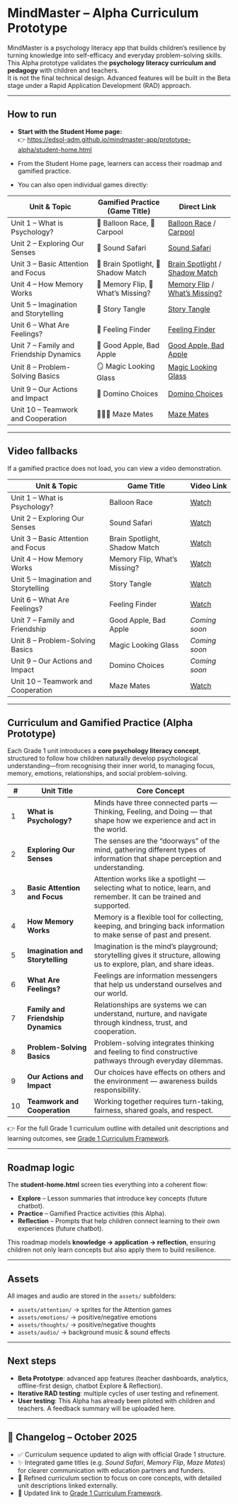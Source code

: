 # MindMaster – Alpha Curriculum Prototype

MindMaster is a psychology literacy app that builds children’s resilience by turning knowledge into self-efficacy and everyday problem-solving skills.  
This Alpha prototype validates the **psychology literacy curriculum and pedagogy** with children and teachers.  
It is not the final technical design. Advanced features will be built in the Beta stage under a Rapid Application Development (RAD) approach.

---

## How to run
- **Start with the Student Home page:**  
  👉 https://edsol-adm.github.io/mindmaster-app/prototype-alpha/student-home.html

- From the Student Home page, learners can access their roadmap and gamified practice.  
- You can also open individual games directly:

| Unit & Topic | Gamified Practice (Game Title) | Direct Link |
|--------------|-------------------------------|-------------|
| Unit 1 – What is Psychology? | 🏁 Balloon Race, 🚗 Carpool | [Balloon Race](https://edsol-adm.github.io/mindmaster-app/prototype-alpha/balloon-race.html) / [Carpool](https://edsol-adm.github.io/mindmaster-app/prototype-alpha/carpool.html) |
| Unit 2 – Exploring Our Senses | 🐘 Sound Safari | [Sound Safari](https://edsol-adm.github.io/mindmaster-app/prototype-alpha/senses.html) |
| Unit 3 – Basic Attention and Focus | 🔦 Brain Spotlight, 🧩 Shadow Match | [Brain Spotlight](https://edsol-adm.github.io/mindmaster-app/prototype-alpha/attention.html) / [Shadow Match](https://edsol-adm.github.io/mindmaster-app/prototype-alpha/attention2.html) |
| Unit 4 – How Memory Works | 🧠 Memory Flip, 👀 What’s Missing? | [Memory Flip](https://edsol-adm.github.io/mindmaster-app/prototype-alpha/memory.html) / [What’s Missing?](https://edsol-adm.github.io/mindmaster-app/prototype-alpha/memory2.html) |
| Unit 5 – Imagination and Storytelling | 🌈 Story Tangle | [Story Tangle](https://edsol-adm.github.io/mindmaster-app/prototype-alpha/storytime.html) |
| Unit 6 – What Are Feelings? | 🌿 Feeling Finder | [Feeling Finder](https://edsol-adm.github.io/mindmaster-app/prototype-alpha/emotions.html) |
| Unit 7 – Family and Friendship Dynamics | 🍎 Good Apple, Bad Apple | [Good Apple, Bad Apple](https://edsol-adm.github.io/mindmaster-app/prototype-alpha/good-apple-bad-apple.html) |
| Unit 8 – Problem-Solving Basics | 🪞 Magic Looking Glass | [Magic Looking Glass](https://edsol-adm.github.io/mindmaster-app/prototype-alpha/magic-looking-glass.html) |
| Unit 9 – Our Actions and Impact | 🧱 Domino Choices | [Domino Choices](https://edsol-adm.github.io/mindmaster-app/prototype-alpha/domino-choices.html) |
| Unit 10 – Teamwork and Cooperation | 🧑‍🤝‍🧑 Maze Mates | [Maze Mates](https://edsol-adm.github.io/mindmaster-app/prototype-alpha/teamwork.html) |

---

## Video fallbacks
If a gamified practice does not load, you can view a video demonstration.

| Unit & Topic | Game Title | Video Link |
|--------------|------------|------------|
| Unit 1 – What is Psychology? | Balloon Race | [Watch](https://github.com/edsol-adm/mindmaster-app/raw/refs/heads/main/prototype-alpha/videos_alpha/alpha_intro-to-psychology_carpool.mp4) |
| Unit 2 – Exploring Our Senses | Sound Safari | [Watch](https://github.com/edsol-adm/mindmaster-app/raw/refs/heads/main/prototype-alpha/videos_alpha/alpha_sensory-exploration_senses.mp4) |
| Unit 3 – Basic Attention and Focus | Brain Spotlight, Shadow Match | [Watch](https://github.com/edsol-adm/mindmaster-app/raw/refs/heads/main/prototype-alpha/videos_alpha/alpha_basics-of-attention-and-focus_attention.mp4) |
| Unit 4 – How Memory Works | Memory Flip, What’s Missing? | [Watch](https://github.com/edsol-adm/mindmaster-app/raw/refs/heads/main/prototype-alpha/videos_alpha/alpha_memory-basics_memory.mp4) |
| Unit 5 – Imagination and Storytelling | Story Tangle | [Watch](https://github.com/edsol-adm/mindmaster-app/raw/refs/heads/main/prototype-alpha/videos_alpha/alpha_story-sequencing_storytime.mp4) |
| Unit 6 – What Are Feelings? | Feeling Finder | [Watch](https://github.com/edsol-adm/mindmaster-app/raw/refs/heads/main/prototype-alpha/videos_alpha/alpha_understanding-emotions_emotions.mp4) |
| Unit 7 – Family and Friendship | Good Apple, Bad Apple | *Coming soon* |
| Unit 8 – Problem-Solving Basics | Magic Looking Glass | *Coming soon* |
| Unit 9 – Our Actions and Impact | Domino Choices | *Coming soon* |
| Unit 10 – Teamwork and Cooperation | Maze Mates | [Watch](https://github.com/edsol-adm/mindmaster-app/raw/refs/heads/main/prototype-alpha/videos_alpha/alpha_teamwork-cooperation_teamwork.mp4) |

---

## Curriculum and Gamified Practice (Alpha Prototype)

Each Grade 1 unit introduces a **core psychology literacy concept**, structured to follow how children naturally develop psychological understanding—from recognising their inner world, to managing focus, memory, emotions, relationships, and social problem-solving.

| # | Unit Title | Core Concept |
|---|------------|--------------|
| 1 | **What is Psychology?** | Minds have three connected parts — Thinking, Feeling, and Doing — that shape how we experience and act in the world. |
| 2 | **Exploring Our Senses** | The senses are the “doorways” of the mind, gathering different types of information that shape perception and understanding. |
| 3 | **Basic Attention and Focus** | Attention works like a spotlight — selecting what to notice, learn, and remember. It can be trained and supported. |
| 4 | **How Memory Works** | Memory is a flexible tool for collecting, keeping, and bringing back information to make sense of past and present. |
| 5 | **Imagination and Storytelling** | Imagination is the mind’s playground; storytelling gives it structure, allowing us to explore, plan, and share ideas. |
| 6 | **What Are Feelings?** | Feelings are information messengers that help us understand ourselves and our world. |
| 7 | **Family and Friendship Dynamics** | Relationships are systems we can understand, nurture, and navigate through kindness, trust, and cooperation. |
| 8 | **Problem-Solving Basics** | Problem-solving integrates thinking and feeling to find constructive pathways through everyday dilemmas. |
| 9 | **Our Actions and Impact** | Our choices have effects on others and the environment — awareness builds responsibility. |
| 10 | **Teamwork and Cooperation** | Working together requires turn-taking, fairness, shared goals, and respect. |

👉 For the full Grade 1 curriculum outline with detailed unit descriptions and learning outcomes, see [Grade 1 Curriculum Framework](https://github.com/edsol-adm/mindmaster-app/blob/main/curriculum-framework/grade-1/02_unit-description-and-learning-outcomes-grade1.md).

---

## Roadmap logic

The **student-home.html** screen ties everything into a coherent flow:

- **Explore** – Lesson summaries that introduce key concepts (future chatbot).  
- **Practice** – Gamified Practice activities (this Alpha).  
- **Reflection** – Prompts that help children connect learning to their own experiences (future chatbot).

This roadmap models **knowledge → application → reflection**, ensuring children not only learn concepts but also apply them to build resilience.

---

## Assets
All images and audio are stored in the `assets/` subfolders:
- `assets/attention/` → sprites for the Attention games
- `assets/emotions/` → positive/negative emotions
- `assets/thoughts/` → positive/negative thoughts
- `assets/audio/` → background music & sound effects

---

## Next steps
- **Beta Prototype**: advanced app features (teacher dashboards, analytics, offline-first design, chatbot Explore & Reflection).  
- **Iterative RAD testing**: multiple cycles of user testing and refinement.  
- **User testing**: This Alpha has already been piloted with children and teachers. A feedback summary will be uploaded here.

---

## 📅 Changelog – October 2025
- ✅ Curriculum sequence updated to align with official Grade 1 structure.  
- ✨ Integrated game titles (e.g. *Sound Safari*, *Memory Flip*, *Maze Mates*) for clearer communication with education partners and funders.  
- 🧠 Refined curriculum section to focus on core concepts, with detailed unit descriptions linked externally.  
- 🔗 Updated link to [Grade 1 Curriculum Framework](https://github.com/edsol-adm/mindmaster-app/blob/main/curriculum-framework/grade-1/02_unit-description-and-learning-outcomes-grade1.md).
